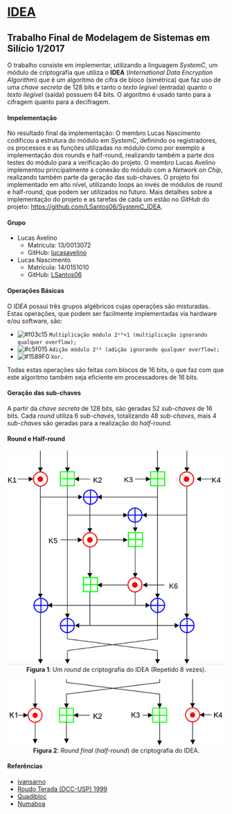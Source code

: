 # [IDEA](https://github.com/LSantos06/SystemC_IDEA)
## Trabalho Final de Modelagem de Sistemas em Silício 1/2017
O trabalho consiste em implementar, utilizando a linguagem _SystemC_, um módulo de criptografia que utiliza o __IDEA__ (_International Data Encryption Algorithm_) que é um algoritmo de cifra de bloco (simétrica) que faz uso de uma _chave secreta_ de 128 bits e tanto o _texto legível_ (entrada) quanto o _texto ilegível_ (saída) possuem 64 bits. O algoritmo é usado tanto para a cifragem quanto para a decifragem.

#### Impelementação
No resultado final da implementação: O membro Lucas Nascimento codificou a estrutura do módulo em _SystemC_, definindo os registradores, os processos e as funções utilizadas no módulo como por exemplo a implementação dos rounds e half-round, realizando também a parte dos testes do módulo para a verificação do projeto. O membro Lucas Avelino implementou principalmente a conexão do módulo com a _Network on Chip_, realizando também parte da geração das sub-chaves. O projeto foi implementado em alto nível, utilizando loops ao invés de módulos de round e half-round, que podem ser utilizados no futuro. Mais detalhes sobre a implementação do projeto e as tarefas de cada um estão no _GitHub_ do projeto: https://github.com/LSantos06/SystemC_IDEA.

#### Grupo
* Lucas Avelino
  * Matrícula: 13/0013072
  * GitHub: [lucasavelino](https://github.com/lucasavelino)
* Lucas Nascimento
  * Matrícula: 14/0151010
  * GitHub: [LSantos06](https://github.com/LSantos06)

#### Operações Básicas
O _IDEA_ possui três grupos algébricos cujas operações são misturadas. Estas operações, que podem ser facilmente implementadas via hardware e/ou software, são:
- ![#f03c15](https://placehold.it/15/f03c15/000000?text=+) `Multiplicação módulo 2¹⁶+1 (multiplicação ignorando qualquer overflow);`
- ![#c5f015](https://placehold.it/15/c5f015/000000?text=+) `Adição módulo 2¹⁶ (adição ignorando qualquer overflow);`
- ![#1589F0](https://placehold.it/15/1589F0/000000?text=+) `Xor.`

Todas estas operações são feitas com blocos de 16 bits, o que faz com que este algoritmo também seja eficiente em processadores de 16 bits.

#### Geração das sub-chaves
A partir da _chave secreta_ de 128 bits, são geradas 52 _sub-chaves_ de 16 bits. Cada _round_ utiliza 6 _sub-chaves_, totalizando 48 _sub-chaves_, mais 4 _sub-chaves_ são geradas para a realização do _half-round_.

#### Round e Half-round
<p align="center">
  <img src="img/IDEA_round.png">
  <br>
  <t><b>Figura 1</b>: Um <i>round</i> de criptografia do IDEA (Repetido 8 vezes).</t>
  <br>
</p>

<p align="center">
  <img src="img/IDEA_half_round.png">
  <br>
  <t><b>Figura 2</b>: <i>Round final</i> (<i>half-round</i>) de criptografia do IDEA.</t>
  <br>
</p>

#### Referências
* [ivansarno](https://github.com/ivansarno/IDEA-cipher)
* [Roudo Terada (DCC-USP) 1999](https://github.com/LSantos06/SystemC_IDEA/blob/master/IDEA.pdf)
* [Quadibloc](http://www.quadibloc.com/crypto/co040302.htm)
* [Numaboa](http://www.numaboa.com.br/criptografia/bloco/336-idea?showall=&start=4)

